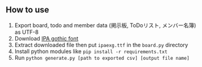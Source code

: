 ## How to use

1. Export board, todo and member data (掲示板, ToDoリスト, メンバー名簿) as UTF-8
2. Download [IPA gothic font](https://ipafont.ipa.go.jp/old/ipaexfont/download.html)
3. Extract downloaded file then put `ipaexg.ttf` in the `board.py` directory
4. Install python modules like `pip install -r requirements.txt`
5. Run `python generate.py [path to exported csv] [output file name]`

